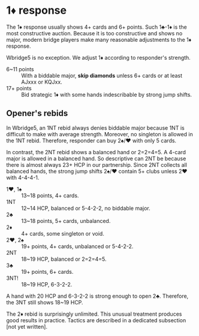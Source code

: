 1♦ response
===========
The 1♦ response usually shows 4+ cards and 6+ points.  Such 1♣-1♦ is the most
constructive auction.  Because it is too constructive and shows no major,
modern bridge players make many reasonable adjustments to the 1♦ response.

Wbridge5 is no exception.  We adjust 1♦ according to responder's strength.

<dl>
  <dt>6~11 points</dt>
  <dd>With a biddable major, <strong>skip diamonds</strong> unless 6+ cards or at least AJxxx or KQJxx.</dd>

  <dt>17+ points</dt>
  <dd>Bid strategic 1♦ with some hands indescribable by strong jump shifts.</dd>
</dl>

Opener's rebids
---------------
In Wbridge5, an 1NT rebid always denies biddable major because 1NT is difficult
to make with average strength.  Moreover, no singleton is allowed in the 1NT
rebid.  Therefore, responder can buy 2♠/♥ with only 5 cards.

In contrast, the 2NT rebid shows a balanced hand or 2=2=4=5.  A 4-card major is
allowed in a balanced hand.  So descriptive can 2NT be because there is almost
always 23+ HCP in our partnership.  Since 2NT collects all balanced hands, the
strong jump shifts 2♠/♥ contain 5+ clubs unless 2♥ with 4-4-4-1.

<dl>
  <dt>1♥, 1♠</dt>
  <dd>13~18 points, 4+ cards.</dd>

  <dt>1NT</dt>
  <dd>12~14 HCP, balanced or 5-4-2-2, no biddable major.</dd>

  <dt>2♣</dt>
  <dd>13~18 points, 5+ cards, unbalanced.</dd>

  <dt>2♦</dt>
  <dd>4+ cards, some singleton or void.</dd>

  <dt>2♥, 2♠</dt>
  <dd>19+ points, 4+ cards, unbalanced or 5-4-2-2.</dd>

  <dt>2NT</dt>
  <dd>18~19 HCP, balanced or 2=2=4=5.</dd>

  <dt>3♣</dt>
  <dd>19+ points, 6+ cards.</dd>

  <dt>3NT!</dt>
  <dd>18~19 HCP, 6-3-2-2.</dd>
</dl>

A hand with 20 HCP and 6-3-2-2 is strong enough to open 2♣.  Therefore, the 3NT
still shows 18~19 HCP.

The 2♦ rebid is surprisingly unlimited.  This unusual treatment produces good
results in practice.  Tactics are described in a dedicated subsection [not yet
written].
